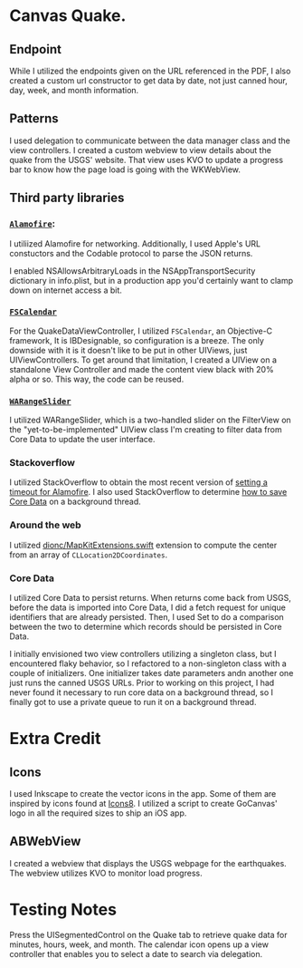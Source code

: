 #  Canvas Quake.

## Endpoint
<!--I used a slightly different endpoint from the endpoint given in the instructions, so that you can retrieve truly historic earthquake data, rather than just cannned hour, day, week, and month returns. I created a custom URL constructor that takes two dates and enters them as parameters in the URL request to USGS's website. That is contained within QuakeData.-->

While I utilized the endpoints given on the URL referenced in the PDF, I also created a custom url constructor to get data by date, not just canned hour, day, week, and month information.

## Patterns
I used delegation to communicate between the data manager class and the view controllers. I created a custom webview to view details about the quake from the USGS' website. That view uses KVO to update a progress bar to know how the page load is going with the WKWebView.

## Third party libraries
### [`Alamofire`](https://github.com/Alamofire/Alamofire):
I utiliized Alamofire for networking. Additionally, I used Apple's URL constuctors and the Codable protocol to parse the JSON returns.

I enabled NSAllowsArbitraryLoads in the NSAppTransportSecurity dictionary in info.plist, but in a production app you'd certainly want to clamp down on internet access a bit.

### [`FSCalendar`](https://github.com/WenchaoD/FSCalendar)
For the QuakeDataViewController, I utilized `FSCalendar`, an Objective-C framework, It is IBDesignable, so configuration is a breeze. The only downside with it is it doesn't like to be put in other UIViews, just UIViewControllers. To get around that limitation, I created a UIView on a standalone View Controller and made the content view black with 20% alpha or so. This way, the code can be reused.

### [`WARangeSlider`](https://github.com/warchimede/RangeSlider)
I utilized WARangeSlider, which is a two-handled slider on the FilterView on the "yet-to-be-implemented" UIView class I'm creating to filter data from Core Data to update the user interface.

### Stackoverflow

I utilized StackOverflow to obtain the most recent version of [setting a timeout for Alamofire](https://stackoverflow.com/a/48869211/4475605). I also used StackOverflow to determine [how to save Core Data](https://stackoverflow.com/questions/33423824/how-save-to-coredata-in-background-thread-using-swift) on a background thread.

### Around the web
I utilized [dionc/MapKitExtensions.swift](https://gist.github.com/dionc/46f7e7ee9db7dbd7bddec56bd5418ca6) extension to compute the center from an array of `CLLocation2DCoordinates`.


### Core Data
I utilized Core Data to persist returns. When returns come back from USGS, before the data is imported into Core Data, I did a fetch request for unique identifiers that are already persisted. Then, I used Set to do a comparison between the two to determine which records should be persisted in Core Data.

I initially envisioned two view controllers utilizing a singleton class, but I encountered flaky behavior, so I refactored to a non-singleton class with a couple of initializers. One initializer takes date parameters andn another one just runs the canned USGS URLs. Prior to working on this project, I had never found it necessary to run core data on a background thread, so I finally got to use a private queue to run it on a background thread.

# Extra Credit

## Icons
I used Inkscape to create the vector icons in the app. Some of them are inspired by icons found at [Icons8](https://icons8.com). I utilized a script to create GoCanvas' logo in all the required sizes to ship an iOS app.

## ABWebView
I created a webview that displays the USGS webpage for the earthquakes. The webview utilizes KVO to monitor load progress.

# Testing Notes
Press the UISegmentedControl on the Quake tab to retrieve quake data for minutes, hours, week, and month. The calendar icon opens up a view controller that enables you to select a date to search via delegation.
